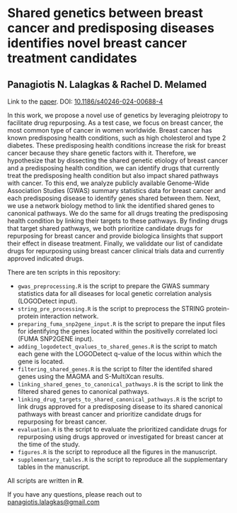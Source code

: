 # Shared genetics between breast cancer and predisposing diseases identifies novel breast cancer treatment candidates

## Panagiotis N. Lalagkas & Rachel D. Melamed
Link to the [paper](https://humgenomics.biomedcentral.com/articles/10.1186/s40246-024-00688-4). DOI: [10.1186/s40246-024-00688-4](https://humgenomics.biomedcentral.com/articles/10.1186/s40246-024-00688-4)

In this work, we propose a novel use of genetics by leveraging pleiotropy to facilitate drug repurposing. As a test case, we focus on breast cancer, the most common type of cancer in women worldwide. Breast cancer has known predisposing health conditions, such as high cholesterol and type 2 diabetes. These predisposing health conditions increase the risk for breast cancer because they share genetic factors with it. Therefore, we hypothesize that by dissecting the shared genetic etiology of breast cancer and a predisposing health condition, we can identify drugs that currently treat the predisposing health condition but also impact shared pathways with cancer. To this end, we analyze publicly available Genome-Wide Association Studies (GWAS) summary statistics data for breast cancer and each predisposing disease to identify genes shared between them. Next, we use a network biology method to link the identified shared genes to canonical pathways. We do the same for all drugs treating the predisposing health condition by linking their targets to these pathways. By finding drugs that target shared pathways, we both prioritize candidate drugs for repurposing for breast cancer and provide biologica linsights that support their effect in disease treatment. Finally, we validdate our list of candidate drugs for repurposing using breast cancer clinical trials data and currently approved indicated drugs.  

There are ten scripts in this repository:

- `gwas_preprocessing.R` is the script to prepare the GWAS summary statistics data for all diseases for local genetic correlation analysis (LOGODetect input).
- `string_pre_processing.R` is the script to preprocess the STRING protein-protein interaction network.
- `preparing_fuma_snp2gene_input.R` is the script to prepare the input files for identifying the genes located within the positivelly correlated loci (FUMA SNP2GENE input).
- `adding_logodetect_qvalues_to_shared_genes.R` is the script to match each gene with the LOGODetect q-value of the locus within which the gene is located.
- `filtering_shared_genes.R` is the script to filter the identifed shared genes using the MAGMA and S-MultiXcan results.
- `linking_shared_genes_to_canonical_pathways.R` is the script to link the filtered shared genes to canonical pathways.
- `linking_drug_targets_to_shared_canonical_pathways.R` is the script to link drugs approved for a predisposing disease to its shared canonical pathways with breast cancer and prioritize candidate drugs for repurposing for breast cancer.
- `evaluation.R` is the script to evaluate the prioritized candidate drugs for repurposing using drugs approved or investigated for breast cancer at the time of the study.
- `figures.R` is the script to reproduce all the figures in the manuscript.
- `supplementary_tables.R` is the script to reproduce all the supplementary tables in the manuscript.

All scripts are written in **R**.

If you have any questions, please reach out to [panagiotis.lalagkas@gmail.com](mailto:panagiotis.lalagkas@gmail.com)
